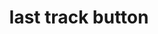 ---
layout: symbols
title: last track button
emoji: last_track_button
permalink: ⏮.html
image: assets/img/3moji/last_track_button.png
---